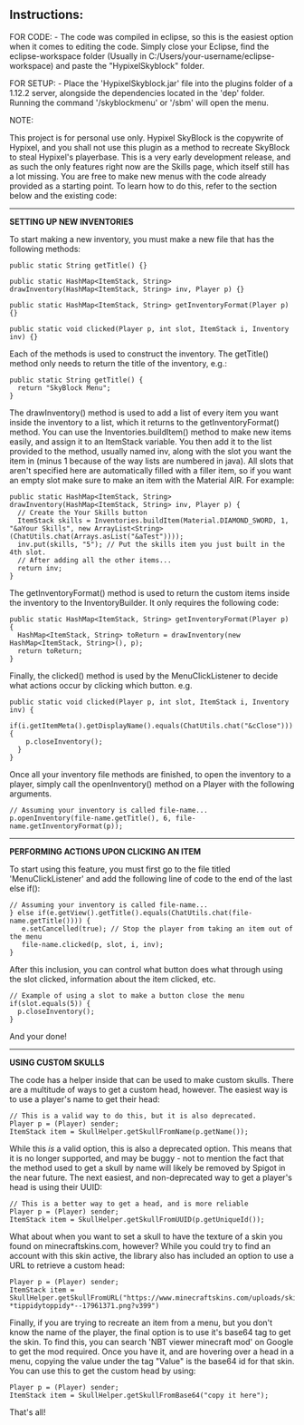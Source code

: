 **Instructions:**
---------------------------------------------------------------------------------

  FOR CODE:
    - The code was compiled in eclipse, so this is the easiest option when it comes to editing the code. Simply close your Eclipse, find the eclipse-workspace folder (Usually in
    C:/Users/your-username/eclipse-workspace) and paste the "HypixelSkyblock" folder.
  
  FOR SETUP:
    - Place the 'HypixelSkyblock.jar' file into the plugins folder of a 1.12.2 server, alongside the dependencies located in the 'dep' folder. Running the command '/skyblockmenu' or '/sbm' will open the menu.
    
  NOTE:
  
  This project is for personal use only. Hypixel SkyBlock is the copywrite of Hypixel, and you shall not use this plugin as a method to recreate SkyBlock to steal
  Hypixel's playerbase. This is a very early development release, and as such the only features right now are the Skills page, which itself still has a lot missing.
  You are free to make new menus with the code already provided as a starting point. To learn how to do this, refer to the section below and the existing code:
  
  ---------------------------------------------------------------------------------
  
  **SETTING UP NEW INVENTORIES**
  
  To start making a new inventory, you must make a new file that has the following methods:
  
    public static String getTitle() {}

    public static HashMap<ItemStack, String> drawInventory(HashMap<ItemStack, String> inv, Player p) {}

    public static HashMap<ItemStack, String> getInventoryFormat(Player p) {}
    
    public static void clicked(Player p, int slot, ItemStack i, Inventory inv) {}

  Each of the methods is used to construct the inventory. The getTitle() method only needs to return the title of the inventory, e.g.:
    
    public static String getTitle() {
      return "SkyBlock Menu";
    }
  
  The drawInventory() method is used to add a list of every item you want inside the inventory to a list, which it returns to the getInventoryFormat() method. You can use the Inventories.buildItem() method to make new items easily, and assign it to an ItemStack variable. You then add it to the list provided to the method, usually named inv, along with the slot you want the item in (minus 1 because of the way lists are numbered in java). All slots that aren't specified here are automatically filled with a filler item, so if you want an empty slot make sure to make an item with the Material AIR. For example:

    public static HashMap<ItemStack, String> drawInventory(HashMap<ItemStack, String> inv, Player p) {
      // Create the Your Skills button
      ItemStack skills = Inventories.buildItem(Material.DIAMOND_SWORD, 1, "&aYour Skills", new ArrayList<String>(ChatUtils.chat(Arrays.asList("&aTest"))));
      inv.put(skills, "5"); // Put the skills item you just built in the 4th slot.
      // After adding all the other items...
      return inv;
    }
    
  The getInventoryFormat() method is used to return the custom items inside the inventory to the InventoryBuilder. It only requires the following code:
    
    public static HashMap<ItemStack, String> getInventoryFormat(Player p) {
      HashMap<ItemStack, String> toReturn = drawInventory(new HashMap<ItemStack, String>(), p);
      return toReturn;
    }
    
  Finally, the clicked() method is used by the MenuClickListener to decide what actions occur by clicking which button. e.g.

    public static void clicked(Player p, int slot, ItemStack i, Inventory inv) {
      if(i.getItemMeta().getDisplayName().equals(ChatUtils.chat("&cClose"))) {
        p.closeInventory();
      }
    }

  Once all your inventory file methods are finished, to open the inventory to a player, simply call the openInventory() method on a Player with the following arguments.

    // Assuming your inventory is called file-name...
    p.openInventory(file-name.getTitle(), 6, file-name.getInventoryFormat(p));

  ---------------------------------------------------------------------------------

  **PERFORMING ACTIONS UPON CLICKING AN ITEM**

  To start using this feature, you must first go to the file titled 'MenuClickListener' and add the following line of code to the end of the last else if():
     
    // Assuming your inventory is called file-name...
    } else if(e.getView().getTitle().equals(ChatUtils.chat(file-name.getTitle()))) {
       e.setCancelled(true); // Stop the player from taking an item out of the menu
       file-name.clicked(p, slot, i, inv);
    }

  After this inclusion, you can control what button does what through using the slot clicked, information about the item clicked, etc.

    // Example of using a slot to make a button close the menu
    if(slot.equals(5)) {
      p.closeInventory();
    }

  And your done!
  
  ---------------------------------------------------------------------------------

  **USING CUSTOM SKULLS**

  The code has a helper inside that can be used to make custom skulls. There are a multitude of ways to get a custom head, however. The easiest way is to use a player's name to get their head:
  
    // This is a valid way to do this, but it is also deprecated.
    Player p = (Player) sender;
    ItemStack item = SkullHelper.getSkullFromName(p.getName());

  While this *is* a valid option, this is also a deprecated option. This means that it is no longer supported, and may be buggy - not to mention the fact that the method used to get a skull by name will likely be removed by Spigot in the near future. The next easiest, and non-deprecated way to get a player's head is using their UUID:

    // This is a better way to get a head, and is more reliable
    Player p = (Player) sender;
    ItemStack item = SkullHelper.getSkullFromUUID(p.getUniqueId());
    
  What about when you want to set a skull to have the texture of a skin you found on minecraftskins.com, however? While you could try to find an account with this skin active, the library also has included an option to use a URL to retrieve a custom head:

    Player p = (Player) sender;
    ItemStack item = SkullHelper.getSkullFromURL("https://www.minecraftskins.com/uploads/skins/2021/05/29/-*tippidytoppidy*--17961371.png?v399")

 Finally, if you are trying to recreate an item from a menu, but you don't know the name of the player, the final option is to use it's base64 tag to get the skin. To find this, you can search 'NBT viewer minecraft mod' on Google to get the mod required. Once you have it, and are hovering over a head in a menu, copying the value under the tag "Value" is the base64 id for that skin. You can use this to get the custom head by using:

    Player p = (Player) sender;
    ItemStack item = SkullHelper.getSkullFromBase64("copy it here");

 That's all!